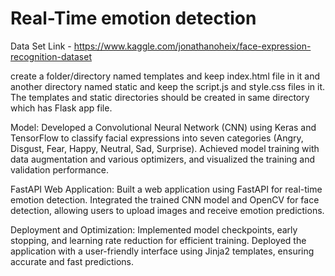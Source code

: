 # Real-Time emotion detection

Data Set Link - https://www.kaggle.com/jonathanoheix/face-expression-recognition-dataset

create a folder/directory named templates and keep index.html file in it and another directory named static and keep the script.js and style.css files in it. The templates and static directories should be created in same directory which has Flask app file.

Model: Developed a Convolutional Neural Network (CNN) using Keras and TensorFlow to classify facial expressions into seven categories (Angry, Disgust, Fear, Happy, Neutral, Sad, Surprise). Achieved model training with data augmentation and various optimizers, and visualized the training and validation performance.

FastAPI Web Application: Built a web application using FastAPI for real-time emotion detection. Integrated the trained CNN model and OpenCV for face detection, allowing users to upload images and receive emotion predictions.

Deployment and Optimization: Implemented model checkpoints, early stopping, and learning rate reduction for efficient training. Deployed the application with a user-friendly interface using Jinja2 templates, ensuring accurate and fast predictions.
